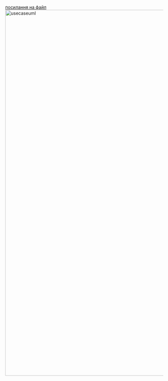 
[посилання на файл](https://raw.githubusercontent.com/oleksandrblazhko/ai202-barkar/laboratory-work-7/2-SoftwareDesign/2.7-PlantUML/UML-UseCase.puml)
<img width="1166" alt="usecaseuml" src="https://user-images.githubusercontent.com/79606458/199512450-4f1b87fb-9a0b-4f4b-9ac9-cae08029dcad.png">
